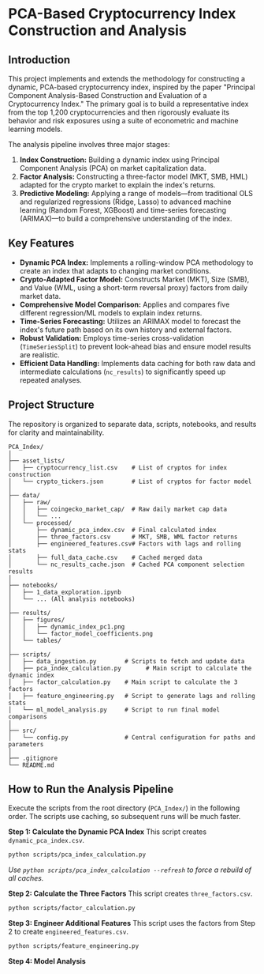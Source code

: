 # PCA-Based Cryptocurrency Index Construction and Analysis

## Introduction

This project implements and extends the methodology for constructing a dynamic, PCA-based cryptocurrency index, inspired by the paper "Principal Component Analysis-Based Construction and Evaluation of a Cryptocurrency Index." The primary goal is to build a representative index from the top 1,200 cryptocurrencies and then rigorously evaluate its behavior and risk exposures using a suite of econometric and machine learning models.

The analysis pipeline involves three major stages:
1.  **Index Construction:** Building a dynamic index using Principal Component Analysis (PCA) on market capitalization data.
2.  **Factor Analysis:** Constructing a three-factor model (MKT, SMB, HML) adapted for the crypto market to explain the index's returns.
3.  **Predictive Modeling:** Applying a range of models—from traditional OLS and regularized regressions (Ridge, Lasso) to advanced machine learning (Random Forest, XGBoost) and time-series forecasting (ARIMAX)—to build a comprehensive understanding of the index.

## Key Features

* **Dynamic PCA Index:** Implements a rolling-window PCA methodology to create an index that adapts to changing market conditions.
* **Crypto-Adapted Factor Model:** Constructs Market (MKT), Size (SMB), and Value (WML, using a short-term reversal proxy) factors from daily market data.
* **Comprehensive Model Comparison:** Applies and compares five different regression/ML models to explain index returns.
* **Time-Series Forecasting:** Utilizes an ARIMAX model to forecast the index's future path based on its own history and external factors.
* **Robust Validation:** Employs time-series cross-validation (`TimeSeriesSplit`) to prevent look-ahead bias and ensure model results are realistic.
* **Efficient Data Handling:** Implements data caching for both raw data and intermediate calculations (`nc_results`) to significantly speed up repeated analyses.

## Project Structure

The repository is organized to separate data, scripts, notebooks, and results for clarity and maintainability.

```
PCA_Index/
│
├── asset_lists/
│   ├── cryptocurrency_list.csv    # List of cryptos for index construction
│   └── crypto_tickers.json        # List of cryptos for factor model
│
├── data/
│   ├── raw/
│   │   ├── coingecko_market_cap/  # Raw daily market cap data
│   │   └── ...
│   └── processed/
│       ├── dynamic_pca_index.csv  # Final calculated index
│       ├── three_factors.csv      # MKT, SMB, WML factor returns
│       ├── engineered_features.csv# Factors with lags and rolling stats
│       ├── full_data_cache.csv    # Cached merged data
│       └── nc_results_cache.json  # Cached PCA component selection results
│
├── notebooks/
│   ├── 1_data_exploration.ipynb
│   └── ... (All analysis notebooks)
│
├── results/
│   ├── figures/
│   │   ├── dynamic_index_pc1.png
│   │   └── factor_model_coefficients.png
│   └── tables/
│
├── scripts/
│   ├── data_ingestion.py        # Scripts to fetch and update data
│   ├── pca_index_calculation.py       # Main script to calculate the dynamic index
│   ├── factor_calculation.py    # Main script to calculate the 3 factors
│   ├── feature_engineering.py   # Script to generate lags and rolling stats
│   └── ml_model_analysis.py     # Script to run final model comparisons
│
├── src/
│   └── config.py                # Central configuration for paths and parameters
│
├── .gitignore
└── README.md
```

## How to Run the Analysis Pipeline

Execute the scripts from the root directory (`PCA_Index/`) in the following order. The scripts use caching, so subsequent runs will be much faster.

**Step 1: Calculate the Dynamic PCA Index**
This script creates `dynamic_pca_index.csv`.
```bash
python scripts/pca_index_calculation.py
```
*Use `python scripts/pca_index_calculation --refresh` to force a rebuild of all caches.*

**Step 2: Calculate the Three Factors**
This script creates `three_factors.csv`.
```bash
python scripts/factor_calculation.py
```

**Step 3: Engineer Additional Features**
This script uses the factors from Step 2 to create `engineered_features.csv`.
```bash
python scripts/feature_engineering.py
```

**Step 4: Model Analysis**
